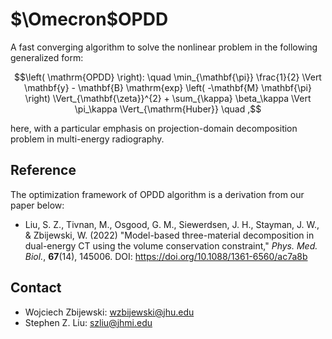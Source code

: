 # $\Omecron$OPDD
A fast converging algorithm to solve the nonlinear problem in the following generalized form:

$$\left( \mathrm{OPDD} \right): \quad \min_{\mathbf{\pi}} \frac{1}{2} \Vert \mathbf{y} - \mathbf{B} \mathrm{exp} \left( -\mathbf{M} \mathbf{\pi} \right) \Vert_{\mathbf{\zeta}}^{2} + \sum_{\kappa} \beta_\kappa \Vert \pi_\kappa \Vert_{\mathrm{Huber}} \quad ,$$

here, with a particular emphasis on projection-domain decomposition problem in multi-energy radiography.

## Reference
The optimization framework of OPDD algorithm is a derivation from our paper below:
- Liu, S. Z., Tivnan, M., Osgood, G. M., Siewerdsen, J. H., Stayman, J. W., & Zbijewski, W. (2022) "Model-based three-material decomposition in dual-energy CT using the volume conservation constraint," *Phys. Med. Biol.*, **67**(14), 145006. DOI: https://doi.org/10.1088/1361-6560/ac7a8b

## Contact
- Wojciech Zbijewski: wzbijewski@jhu.edu
- Stephen Z. Liu: szliu@jhmi.edu
